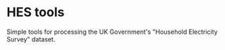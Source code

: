 HES tools
=========

Simple tools for processing the UK Government's "Household Electricity
Survey" dataset.
